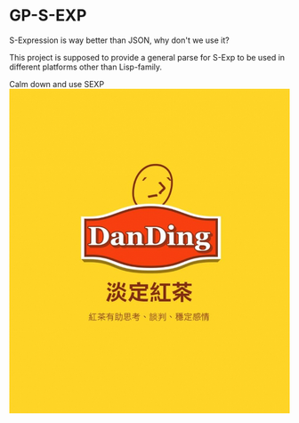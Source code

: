 # GP-S-EXP
S-Expression is way better than JSON, why don't we use it?

This project is supposed to provide a general parse for S-Exp to be used in different platforms other than Lisp-family.

Calm down and use SEXP
![calm](/danding.jpg)

